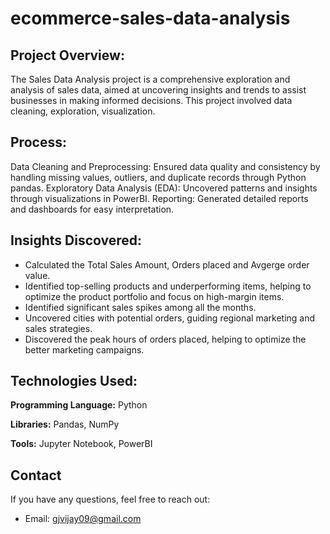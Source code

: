 # ecommerce-sales-data-analysis

## Project Overview:

The Sales Data Analysis project is a comprehensive exploration and analysis of sales data, aimed at uncovering insights and trends to assist businesses in making informed decisions. This project involved data cleaning, exploration, visualization.

## Process:

Data Cleaning and Preprocessing: Ensured data quality and consistency by handling missing values, outliers, and duplicate records through Python pandas.
Exploratory Data Analysis (EDA): Uncovered patterns and insights through visualizations in PowerBI.
Reporting: Generated detailed reports and dashboards for easy interpretation.

## Insights Discovered:

- Calculated the Total Sales Amount, Orders placed and Avgerge order value.
- Identified top-selling products and underperforming items, helping to optimize the product portfolio and focus on high-margin items.
- Identified significant sales spikes among all the months.
- Uncovered cities with potential orders, guiding regional marketing and sales strategies.
- Discovered the peak hours of orders placed, helping to optimize the better marketing campaigns.

## Technologies Used:

**Programming Language:** Python

**Libraries:** Pandas, NumPy

**Tools:** Jupyter Notebook, PowerBI

## Contact

If you have any questions, feel free to reach out:

- Email: gjvijay09@gmail.com
